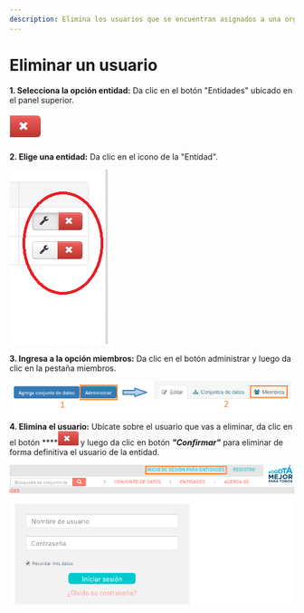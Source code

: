 ```yaml
---
description: Elimina los usuarios que se encuentran asignados a una organización
---
```


# Eliminar un usuario

**1. Selecciona la opción entidad:** Da clic en el botón "Entidades" ubicado en el panel superior.

![](../.gitbook/assets/image%20%28186%29.png)

**2. Elige una entidad:** Da clic en el icono de la "Entidad".

![](../.gitbook/assets/image%20%2897%29.png)

**3. Ingresa a la opción miembros:** Da clic en el botón administrar y luego da clic en la pestaña miembros.

![](../.gitbook/assets/image%20%2818%29.png)

**4. Elimina el usuario:** Ubícate sobre el usuario que vas a eliminar, da clic en el botón ****![](../.gitbook/assets/eliminar-user.JPG) y luego da clic en botón _**"Confirmar"**_ para eliminar de forma definitiva el usuario de la entidad.

![](../.gitbook/assets/image%20%2883%29.png)

